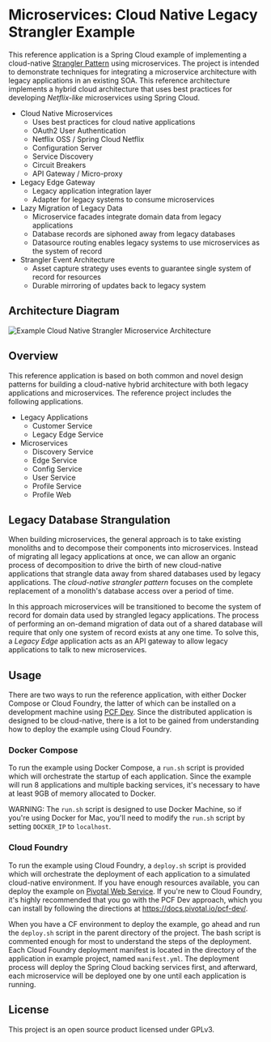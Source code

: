# Microservices: Cloud Native Legacy Strangler Example

This reference application is a Spring Cloud example of implementing a cloud-native [Strangler Pattern](http://www.martinfowler.com/bliki/StranglerApplication.html) using microservices. The project is intended to demonstrate techniques for integrating a microservice architecture with legacy applications in an existing SOA. This reference architecture implements a hybrid cloud architecture that uses best practices for developing _Netflix-like_ microservices using Spring Cloud.

* Cloud Native Microservices
  * Uses best practices for cloud native applications
  * OAuth2 User Authentication
  * Netflix OSS / Spring Cloud Netflix
  * Configuration Server
  * Service Discovery
  * Circuit Breakers
  * API Gateway / Micro-proxy
* Legacy Edge Gateway
  * Legacy application integration layer
  * Adapter for legacy systems to consume microservices
* Lazy Migration of Legacy Data
  * Microservice facades integrate domain data from legacy applications
  * Database records are siphoned away from legacy databases
  * Datasource routing enables legacy systems to use microservices as the system of record
* Strangler Event Architecture
  * Asset capture strategy uses events to guarantee single system of record for resources
  * Durable mirroring of updates back to legacy system

## Architecture Diagram

![Example Cloud Native Strangler Microservice Architecture](http://i.imgur.com/ZhuwpbZ.png)

## Overview

This reference application is based on both common and novel design patterns for building a cloud-native hybrid architecture with both legacy applications and microservices. The reference project includes the following applications.

* Legacy Applications
  * Customer Service
  * Legacy Edge Service
* Microservices
  * Discovery Service
  * Edge Service
  * Config Service
  * User Service
  * Profile Service
  * Profile Web

## Legacy Database Strangulation

When building microservices, the general approach is to take existing monoliths and to decompose their components into microservices. Instead of migrating all legacy applications at once, we can allow an organic process of decomposition to drive the birth of new cloud-native applications that strangle data away from shared databases used by legacy applications. The _cloud-native strangler pattern_ focuses on the complete replacement of a monolith's database access over a period of time.

In this approach microservices will be transitioned to become the system of record for domain data used by strangled legacy applications. The process of performing an on-demand migration of data out of a shared database will require that only one system of record exists at any one time. To solve this, a _Legacy Edge_ application acts as an API gateway to allow legacy applications to talk to new microservices.
 
## Usage

There are two ways to run the reference application, with either Docker Compose or Cloud Foundry, the latter of which can be installed on a development machine using [PCF Dev](https://docs.pivotal.io/pcf-dev/). Since the distributed application is designed to be cloud-native, there is a lot to be gained from understanding how to deploy the example using Cloud Foundry.

### Docker Compose

To run the example using Docker Compose, a `run.sh` script is provided which will orchestrate the startup of each application. Since the example will run 8 applications and multiple backing services, it's necessary to have at least 9GB of memory allocated to Docker.

WARNING: The `run.sh` script is designed to use Docker Machine, so if you're using Docker for Mac, you'll need to modify the `run.sh` script by setting `DOCKER_IP` to `localhost`.

### Cloud Foundry

To run the example using Cloud Foundry, a `deploy.sh` script is provided which will orchestrate the deployment of each application to a simulated cloud-native environment. If you have enough resources available, you can deploy the example on [Pivotal Web Service](http://run.pivotal.io). If you're new to Cloud Foundry, it's highly recommended that you go with the PCF Dev approach, which you can install by following the directions at https://docs.pivotal.io/pcf-dev/.

When you have a CF environment to deploy the example, go ahead and run the `deploy.sh` script in the parent directory of the project. The bash script is commented enough for most to understand the steps of the deployment. Each Cloud Foundry deployment manifest is located in the directory of the application in example project, named `manifest.yml`. The deployment process will deploy the Spring Cloud backing services first, and afterward, each microservice will be deployed one by one until each application is running.

## License

This project is an open source product licensed under GPLv3.
